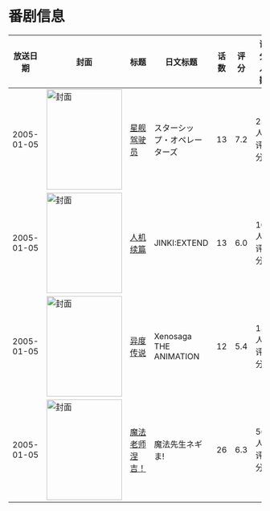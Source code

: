 # 番剧信息

|放送日期|封面|标题|日文标题|话数|评分|评分人数|
|---|---|---|---|---|---|---|
|2005-01-05|<img src="https://lain.bgm.tv/pic/cover/c/d6/bc/2282_rYX9B.jpg" alt="封面" style="width:150px;height:200px;object-fit:cover;">|[星舰驾驶员](https://bangumi.tv/subject/2282)|スターシップ・オペレーターズ|13|7.2|258人评分|
|2005-01-05|<img src="https://lain.bgm.tv/pic/cover/c/4f/c2/3926_OioUu.jpg" alt="封面" style="width:150px;height:200px;object-fit:cover;">|[人机续篇](https://bangumi.tv/subject/3926)|JINKI:EXTEND|13|6.0|102人评分|
|2005-01-05|<img src="https://lain.bgm.tv/pic/cover/c/60/5a/4144_ZXP3P.jpg" alt="封面" style="width:150px;height:200px;object-fit:cover;">|[异度传说](https://bangumi.tv/subject/4144)|Xenosaga THE ANIMATION|12|5.4|138人评分|
|2005-01-05|<img src="https://lain.bgm.tv/pic/cover/c/bf/65/17119_cY7yW.jpg" alt="封面" style="width:150px;height:200px;object-fit:cover;">|[魔法老师涅吉！](https://bangumi.tv/subject/17119)|魔法先生ネギま!|26|6.3|562人评分|
